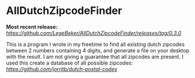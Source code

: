 # AllDutchZipcodeFinder

**Most recent release:** *https://github.com/LegeBeker/AllDutchZipcodeFinder/releases/tag/0.3.0*

This is a program I wrote in my freetime to find all existing dutch zipcodes between 2 numbers containing 4 digits, and generate a file on your desktop with the result.
I am not giving a guarantee that all zipcodes are present. I used this create a database of all possible zipcodes: *https://github.com/jorritb/dutch-postal-codes*